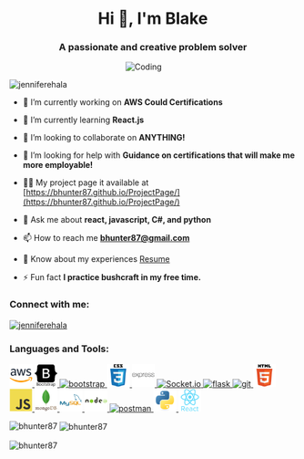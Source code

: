 
<h1 align="center">Hi 👋, I'm Blake </h1>
<h3 align="center">A passionate and creative problem solver</h3>
&nbsp;
<img align="right" alt="Coding" width="300" src="https://media1.giphy.com/media/VTtANKl0beDFQRLDTh/giphy.gif?cid=ecf05e47dwcmzmtlvux9lxys1gn5f70htr2p4o248lidlhdc&rid=giphy.gif&ct=g">

<p align="left"> <img src="https://komarev.com/ghpvc/?username=bhunter87&label=Profile%20views&color=0e75b6&style=flat" alt="jenniferehala" /> </p>


- 🔭 I’m currently working on **AWS Could Certifications**

- 🌱 I’m currently learning **React.js**

- 👯 I’m looking to collaborate on **ANYTHING!**

- 🤝 I’m looking for help with **Guidance on certifications that will make me more employable!**

- 👨‍💻 My project page it available at [https://bhunter87.github.io/ProjectPage/](https://bhunter87.github.io/ProjectPage/)

- 💬 Ask me about **react, javascript, C#, and python**

- 📫 How to reach me **bhunter87@gmail.com**

- 📄 Know about my experiences [Resume](https://docs.google.com/document/d/1rqSXnaPnh6074vAOpOIX_rKH5w6Dsg9NOzojwBRQnh4/edit?usp=sharing)

- ⚡ Fun fact **I practice bushcraft in my free time.**

<h3 align="left">Connect with me:</h3>
<p align="left">

<a href="https://linkedin.com/in/bhunter87" target="blank"><img align="center" src="https://raw.githubusercontent.com/rahuldkjain/github-profile-readme-generator/master/src/images/icons/Social/linked-in-alt.svg" alt="jenniferehala" height="30" width="40" /></a>


<h3 align="left">Languages and Tools:</h3>
<p align="left"> <a href="https://aws.amazon.com" target="_blank" rel="noreferrer"> 
 <img src="https://raw.githubusercontent.com/devicons/devicon/master/icons/amazonwebservices/amazonwebservices-original-wordmark.svg" alt="aws" width="40" height="40"/> </a> <a href="https://getbootstrap.com" target="_blank" rel="noreferrer"> <img src="https://raw.githubusercontent.com/devicons/devicon/master/icons/bootstrap/bootstrap-plain-wordmark.svg" alt="bootstrap" width="40" height="40"/> </a> <a href="https://microsoft.com" target="_blank" rel="noreferrer"> <img src="https://seeklogo.com/images/C/c-sharp-c-logo-02F17714BA-seeklogo.com.png" alt="bootstrap" width="40" height="40"/> </a> <a href="https://www.w3schools.com/css/" target="_blank" rel="noreferrer"> <img src="https://raw.githubusercontent.com/devicons/devicon/master/icons/css3/css3-original-wordmark.svg" alt="css3" width="40" height="40"/> </a> <a href="https://expressjs.com" target="_blank" rel="noreferrer"> <img src="https://raw.githubusercontent.com/devicons/devicon/master/icons/express/express-original-wordmark.svg" alt="express" width="40" height="40"/> </a> <a href="https://socket.io" target="_blank" rel="noreferrer"><img src="https://upload.wikimedia.org/wikipedia/commons/thumb/9/96/Socket-io.svg/600px-Socket-io.svg.png?20200308235956" alt="Socket.io" width="40" height="40" /> </a> <a href="https://flask.palletsprojects.com/" target="_blank" rel="noreferrer"> <img src="https://www.vectorlogo.zone/logos/pocoo_flask/pocoo_flask-icon.svg" alt="flask" width="40" height="40"/> </a> <a href="https://git-scm.com/" target="_blank" rel="noreferrer"> <img src="https://www.vectorlogo.zone/logos/git-scm/git-scm-icon.svg" alt="git" width="40" height="40"/> </a> <a href="https://www.w3.org/html/" target="_blank" rel="noreferrer"> <img src="https://raw.githubusercontent.com/devicons/devicon/master/icons/html5/html5-original-wordmark.svg" alt="html5" width="40" height="40"/> </a> <a href="https://developer.mozilla.org/en-US/docs/Web/JavaScript" target="_blank" rel="noreferrer"> <img src="https://raw.githubusercontent.com/devicons/devicon/master/icons/javascript/javascript-original.svg" alt="javascript" width="40" height="40"/> </a> <a href="https://www.mongodb.com/" target="_blank" rel="noreferrer"> <img src="https://raw.githubusercontent.com/devicons/devicon/master/icons/mongodb/mongodb-original-wordmark.svg" alt="mongodb" width="40" height="40"/> </a>  <a href="https://www.mysql.com/" target="_blank" rel="noreferrer"> <img src="https://raw.githubusercontent.com/devicons/devicon/master/icons/mysql/mysql-original-wordmark.svg" alt="mysql" width="40" height="40"/> </a> <a href="https://nodejs.org" target="_blank" rel="noreferrer"> <img src="https://raw.githubusercontent.com/devicons/devicon/master/icons/nodejs/nodejs-original-wordmark.svg" alt="nodejs" width="40" height="40"/> </a> <a href="https://postman.com" target="_blank" rel="noreferrer"> <img src="https://www.vectorlogo.zone/logos/getpostman/getpostman-icon.svg" alt="postman" width="40" height="40"/> </a> <a href="https://www.python.org" target="_blank" rel="noreferrer"> <img src="https://raw.githubusercontent.com/devicons/devicon/master/icons/python/python-original.svg" alt="python" width="40" height="40"/> </a> <a href="https://reactjs.org/" target="_blank" rel="noreferrer"> <img src="https://raw.githubusercontent.com/devicons/devicon/master/icons/react/react-original-wordmark.svg" alt="react" width="40" height="40"/> </a> 
  </p>

<p><img align="left" src="https://github-readme-stats.vercel.app/api/top-langs?username=bhunter87&show_icons=true&locale=en&layout=compact" alt="bhunter87" /></p>
<p>&nbsp;<img align="center" src="https://github-readme-stats.vercel.app/api?username=bhunter87&show_icons=true&locale=en" alt="bhunter87" /></p>

<p><img align="center" src="https://github-readme-streak-stats.herokuapp.com/?user=bhunter87&" alt="bhunter87" /></p>
